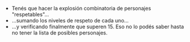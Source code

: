 
* Tenés que hacer la explosión combinatoria de personajes "respetables"...
* ...sumando los niveles de respeto de cada uno...
* ...y verificando finalmente que superen 15. Eso no lo podés saber hasta no tener la lista de posibles personajes.